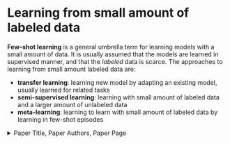 # Learning from small amount of labeled data 
**Few-shot learning** is a general umbrella term for learning models with a small amount of data. 
It is usually assumed that the models are learned in supervised manner, and that the _labeled_ data is scarce. 
The approaches to learning from small amount labeled data are:
* **transfer learning**: learning new model by adapting an existing model, usually learned for related tasks
* **semi-supervised learning**: learning with small amount of labeled data and a larger amount of unlabeled data
* **meta-learning**: learning to learn with small amount of labeled data by learning in few-shot episodes

<details>
<summary>Paper Title, Paper Authors, Paper Page</summary>
<p>This is abstract sample</p>
<summary>Paper Title 2, Paper Authors 2, Paper Page 2</summary>
<p>This is abstract sample 2</p>
</details>

